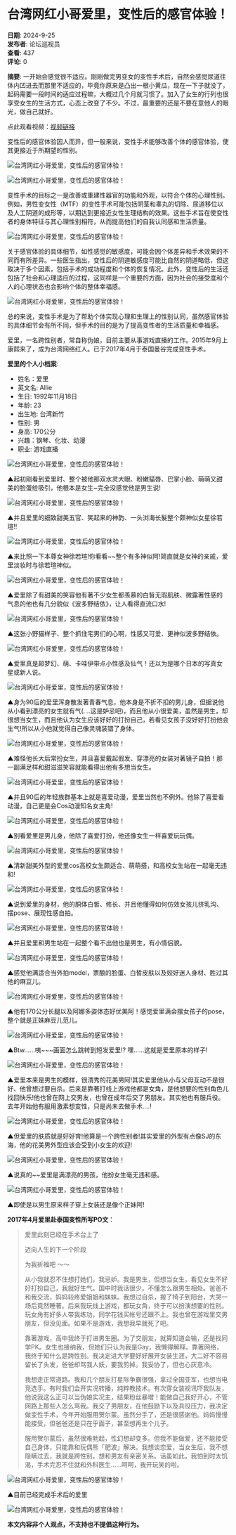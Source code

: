 # 台湾网红小哥爱里，变性后的感官体验！

**日期**: 2024-9-25   
**发布者**: 论坛巡视员  
**查看**: 437  
**评论**: 0  

**摘要**: 一开始会感觉很不适应。刚刚做完男变女的变性手术后，自然会感觉尿道往体内凹进去而那里不适应的，毕竟你原来是凸出一根小黄瓜，现在一下子就没了，起码需要一段时间的适应过程嘛，大概过几个月就习惯了。加入了女生的行列也很享受女生的生活方式，心态上改变了不少。不过，最重要的还是不要在意他人的眼光，做自己就好。

点此观看视频：[视频链接](https://mp.weixin.qq.com/s?__biz=MzkwNTcyOTQ5NA==&mid=2247486000&idx=2&sn=bab9f8a5f09b214ab1afd75b0b1da9bf&chksm=c0f20e89f785879f831c4bd53dd5becf6fa5b5f439f8c3e54d587a3d78babe543a9a3441cb9e#rd)

变性后的感官体验因人而异，但一般来说，变性手术能够改善个体的感官体验，使其更接近于所期望的性别。

![台湾网红小哥爱里，变性后的感官体验！](https://www.suzhoutong.cc/data/attachment/portal/202409/25/cf7699afc322f95b270a35fd0f4ec988.jpeg)

![台湾网红小哥爱里，变性后的感官体验！](https://www.suzhoutong.cc/data/attachment/portal/202409/25/640b145103f40e952396946f67f311a4.jpeg)

变性手术的目标之一是改善或重建性器官的功能和外观，以符合个体的心理性别。例如，男性变女性（MTF）的变性手术可能包括阴茎和睾丸的切除、尿道移位以及人工阴道的成形等，以期达到更接近女性生理结构的效果。这些手术旨在使变性者的身体特征与其心理性别相符，从而提高他们的自我认同感和生活质量。

![台湾网红小哥爱里，变性后的感官体验！](https://www.suzhoutong.cc/data/attachment/portal/202409/25/07859b39560ad30ae2b6fe078389a5be.jpeg)

关于感官体验的具体细节，如性感觉的敏感度，可能会因个体差异和手术效果的不同而有所差异。一些医生指出，变性后的阴道敏感度可能比自然的阴道略低，但这取决于多个因素，包括手术的成功程度和个体的恢复情况。此外，变性后的生活还包括了社会和心理适应的过程，这同样是一个重要的方面，因为社会的接受度和个人的心理状态也会影响个体的整体幸福感。

![台湾网红小哥爱里，变性后的感官体验！](https://www.suzhoutong.cc/data/attachment/portal/202409/25/9e0718252becc73033c2dc6234e1ef47.jpeg)

总的来说，变性手术是为了帮助个体实现心理和生理上的性别认同，虽然感官体验的具体细节会有所不同，但手术的目的是为了提高变性者的生活质量和幸福感。

爱里，一名跨性别者，常自称伪娘，目前主要从事游戏直播的工作。2015年9月上康熙来了，成为台湾网络红人。已于2017年4月于泰国曼谷完成变性手术。

**爱里的个人小档案**:
- 姓名：爱里
- 英文名: Allie
- 生日: 1992年11月18日
- 年龄: 23
- 出生地: 台湾新竹
- 性别: 男
- 身高: 170公分
- 兴趣：钢琴、化妆、动漫
- 职业: 游戏直播

![台湾网红小哥爱里，变性后的感官体验！](https://www.suzhoutong.cc/data/attachment/portal/202409/25/42ec7572c6fab574843beba54c6b2fda.jpeg)

▲起初刚看到爱里时、整个被他那双水灵大眼、粉嫩猫唇、巴掌小脸、萌萌又甜美的脸蛋给吸引，他根本是女生~完全没感觉他是男生说!

![台湾网红小哥爱里，变性后的感官体验！](https://www.suzhoutong.cc/data/attachment/portal/202409/25/76079753e42669f50b0959c0d27c81ea.jpeg)

▲并且爱里的细致甜美五官、笑起来的神韵、一头浏海长髮整个颇神似女星徐若瑄!!

![台湾网红小哥爱里，变性后的感官体验！](https://www.suzhoutong.cc/data/attachment/portal/202409/25/407868ce4334201d93b2fca155c57b49.jpeg)

▲来比照一下本尊女神徐若瑄!你看看~~整个有多神似阿!简直就是女神的亲戚，爱里淡妆时与徐若瑄神似。

![台湾网红小哥爱里，变性后的感官体验！](https://www.suzhoutong.cc/data/attachment/portal/202409/25/0e1cf2244eff2bdd3203edd05c015085.jpeg)

▲爱里除了有甜美的笑容他有著不少女生都羡慕的白皙无瑕肌肤、微露著性感的气息的他也有几分貌似《波多野结依》，让人看得直流口水!

![台湾网红小哥爱里，变性后的感官体验！](https://www.suzhoutong.cc/data/attachment/portal/202409/25/15fc91c85972e1d8323e8100bffed3d8.jpeg)

▲这张小野猫样子、整个抓住宅男们的心啊，性感又可爱、更神似波多野结依。

![台湾网红小哥爱里，变性后的感官体验！](https://www.suzhoutong.cc/data/attachment/portal/202409/25/52368f7e5d524e8b3ea6d2beadd9c050.jpeg)

▲爱里真是超梦幻、萌、卡哇伊带点小性感及仙气！还以为是哪个日本的写真女星或新人说。

![台湾网红小哥爱里，变性后的感官体验！](https://www.suzhoutong.cc/data/attachment/portal/202409/25/88741e50ec847c53649475e3ef5278b8.jpeg)

▲身为90后的爱里浑身散发著青春气息，他本身是不折不扣的男儿身，但据说他从小看到漂亮的女生就有气(....这是妒忌吧)，而且他从小很爱美，虽然是男生，却很想当女生，而且他认为女生应该好好的打扮自己，若看见女孩子没好好打扮他会生气!所以从小他就觉得自己像灵魂装错了身体。

![台湾网红小哥爱里，变性后的感官体验！](https://www.suzhoutong.cc/data/attachment/portal/202409/25/468839d859037244880dc5a7ae04e94f.jpeg)

▲难怪他长大后常扮女生，并且喜爱戴起假发、穿漂亮的女装对著镜子自拍！那一副满足样和甜滋滋笑容就能看得出他有多想当女生。

![台湾网红小哥爱里，变性后的感官体验！](https://www.suzhoutong.cc/data/attachment/portal/202409/25/a0051c78d129d35fa79ac9649c1585c6.jpeg)

▲并且90后的年轻族群基本上就是喜爱动漫，爱里当然也不例外。他除了喜爱看动漫，自己更是会Cos动漫知名女主角!

![台湾网红小哥爱里，变性后的感官体验！](https://www.suzhoutong.cc/data/attachment/portal/202409/25/02785aefb733f766dc29bc4d748e1e9d.jpeg)

▲别看爱里是男儿身，他除了喜爱打扮，他还像女生一样喜爱玩玩偶。

![台湾网红小哥爱里，变性后的感官体验！](https://www.suzhoutong.cc/data/attachment/portal/202409/25/8e78a52d745500a3cf8acf444f2e7307.jpeg)

▲清新甜美外型的爱里cos高校女生颇适合、萌萌搭，和高校女生站在一起毫无违和!

![台湾网红小哥爱里，变性后的感官体验！](https://www.suzhoutong.cc/data/attachment/portal/202409/25/75b9cbb850662779ef477dcc407f3dfa.jpeg)

▲说到爱里的身材，他的胴体白皙、修长、并且他懂得如何仿效女孩儿挤乳沟、摆pose、展现性感自拍。

![台湾网红小哥爱里，变性后的感官体验！](https://www.suzhoutong.cc/data/attachment/portal/202409/25/fa049f96110b80359f1c79bcde81b3cd.jpeg)

▲并且爱里和男生站在一起整个看不出他也是男生，有小情侣貌。

![台湾网红小哥爱里，变性后的感官体验！](https://www.suzhoutong.cc/data/attachment/portal/202409/25/56ad6b7f30775c298eb76bca4b96514d.jpeg)

▲感觉他满适合当外拍model，票酿的脸蛋、白皙皮肤以及姣好迷人身材、胜过其他的麻豆儿。

![台湾网红小哥爱里，变性后的感官体验！](https://www.suzhoutong.cc/data/attachment/portal/202409/25/0f058f5a686d8fa321470b3bf43a24d3.jpeg)

▲他有170公分长腿以及阿娜多姿体态好优美阿！感觉爱里满会摆女孩子的pose，整个就是正妹麻豆儿范儿。

![台湾网红小哥爱里，变性后的感官体验！](https://www.suzhoutong.cc/data/attachment/portal/202409/25/e2cfdde1acacf2702b905051f4adade1.jpeg)

▲Btw......咦~~~画面怎么跳转到短发爱里!? 嘿......这就是爱里原本的样子!

![台湾网红小哥爱里，变性后的感官体验！](https://www.suzhoutong.cc/data/attachment/portal/202409/25/b344af899f578237a9d969df542026c3.jpeg)

▲爱里本来是男生的模样，很清秀的花美男阿!其实爱里他从小与父母互动不是很好、他曾想过要自杀。后来是靠著打线上游戏他都是女角，是他想要的性别角色儿找回快乐!他也曾在网上交男友，也曾在成年后交了男朋友。其实他也有服兵役。去年开始他有服用激素想变性，只是尚未去做手术....!

![台湾网红小哥爱里，变性后的感官体验！](https://www.suzhoutong.cc/data/attachment/portal/202409/25/d6499ea8e8e7d9e21e20df8e849af307.jpeg)

▲但爱里的肤质就是好好育!他算是一个跨性别者!其实爱里的外型有点像SJ的东海，他的花美男外型应该会受到小女生的欢迎!

![台湾网红小哥爱里，变性后的感官体验！](https://www.suzhoutong.cc/data/attachment/portal/202409/25/b5f06d8d9e15fd38e0f5602cab2fd1ca.jpeg)

▲说真的~~爱里是满漂亮的男孩，他扮女生毫无违和感。

![台湾网红小哥爱里，变性后的感官体验！](https://www.suzhoutong.cc/data/attachment/portal/202409/25/412d47e013a1aa7888b761217af95605.jpeg)

▲即使是以男生原来样子穿上女装还是像个正妹阿!

**2017年4月爱里赴泰国变性所写PO文**：

> 爱里此刻已经在手术台上了
> 
> 迈向人生的下一个阶段
> 
> 为我祈福吧 ～～
> 
> 从小我就忍不住想打她们，我忌妒。我是男生，但想当女生，看见女生不好好打扮自己，我就好生气。国中时我话很少，不懂怎么跟男生相处。爸爸不和我交流，妈妈较疼爱姐姐和妹妹。我想过自杀，搬了椅子到阳台，大哭一场后竟然睡著。后来我玩线上游戏，都玩女角，终于可以扮演想要的性别。玩女角有好多人带我练功，同学花钱买帐号还跟不上。我也曾在游戏里交男朋友，但没见面。如果不是游戏，我想我早就死了吧。
> 
> 靠著游戏，高中我终于打进男生圈。为了交朋友，就算知道会输，还是找同学PK。女生也接纳我，但她们只认为我是Gay，我懒得解释。靠著网络，我终于知什么是跨性别。我决定进大学要好好展开女装生涯，大二好不容易留长了头发，爸爸却骂我人妖，要我剪掉。我妥协了，但也心灰意冷。
> 
> 我想走正常道路。我和几个朋友打星际争霸很强，拿过全国亚军，也想当电竞选手。有时我们会开实况转播，纯粹教技术。有次穿女装视讯吓我队友，他说我这么正可以当伪娘实况主，结果粉丝暴增！能做自己我好开心，不管网路上那些人怎么骂我。我交了男朋友，在他鼓励下以及兵役压力，我决定做变性手术，今年开始服用贺尔蒙。虽然分手了，还是很感谢他。妈妈慢慢能接受，但爸爸还是只在乎面子，甚至想再生个儿子。
> 
> 服用贺尔蒙后，虽然很难勃起，性幻想却变多。但我不能做爱，还不能接受自己身体，只能靠和玩偶熊「肥波」解决。我想谈恋爱，当女生后，我不想隐瞒过去，我就是跨性别，想和男友有亲密关系。话虽如此，我怕到时太饥渴，手术完忍不住就和外科医生……呵呵，我开玩笑的啦。

![台湾网红小哥爱里，变性后的感官体验！](https://www.suzhoutong.cc/data/attachment/portal/202409/25/9d43add94157811989307b520306dd23.jpeg)

▲目前已经完成手术后的爱里

![台湾网红小哥爱里，变性后的感官体验！](https://www.suzhoutong.cc/data/attachment/portal/202409/25/becb4dc3fa6e654d45cef6a9f490d22a.jpeg)

**本文内容非个人观点，不支持也不提倡这种行为。**